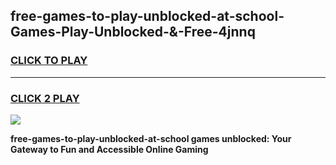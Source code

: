 
## free-games-to-play-unblocked-at-school-Games-Play-Unblocked-&-Free-4jnnq
<h3>
<a href="https://premium76.site?title=free-games-to-play-unblocked-at-school&ref=24A">CLICK TO PLAY</a></h3>
<hr>

<h3>
<a href="https://premium76.site?title=free-games-to-play-unblocked-at-school&ref=24A">CLICK 2 PLAY</a>
  
</h3>

<a href="https://premium76.site?title=free-games-to-play-unblocked-at-school&ref=24A"><img src="https://clearcache.store/games.png"></a>


**free-games-to-play-unblocked-at-school games unblocked: Your Gateway to Fun and Accessible Online Gaming**
